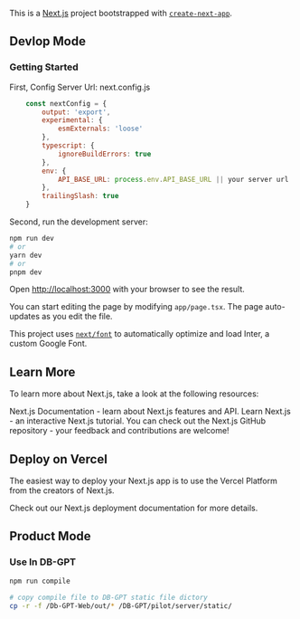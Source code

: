 This is a [Next.js](https://nextjs.org/) project bootstrapped with [`create-next-app`](https://github.com/vercel/next.js/tree/canary/packages/create-next-app).


## Devlop Mode
### Getting Started

First, Config Server Url:
next.config.js
```javascript
    const nextConfig = {
        output: 'export',
        experimental: {
            esmExternals: 'loose'
        },
        typescript: {
            ignoreBuildErrors: true
        },
        env: {
            API_BASE_URL: process.env.API_BASE_URL || your server url
        },
        trailingSlash: true
    }
```

Second, run the development server:

```bash
npm run dev
# or
yarn dev
# or
pnpm dev
```

Open [http://localhost:3000](http://localhost:3000) with your browser to see the result.

You can start editing the page by modifying `app/page.tsx`. The page auto-updates as you edit the file.

This project uses [`next/font`](https://nextjs.org/docs/basic-features/font-optimization) to automatically optimize and load Inter, a custom Google Font.

## Learn More
To learn more about Next.js, take a look at the following resources:

Next.js Documentation - learn about Next.js features and API.
Learn Next.js - an interactive Next.js tutorial.
You can check out the Next.js GitHub repository - your feedback and contributions are welcome!

## Deploy on Vercel
The easiest way to deploy your Next.js app is to use the Vercel Platform from the creators of Next.js.

Check out our Next.js deployment documentation for more details.

## Product Mode
### Use In DB-GPT
```bash
npm run compile

# copy compile file to DB-GPT static file dictory
cp -r -f /Db-GPT-Web/out/* /DB-GPT/pilot/server/static/

```
